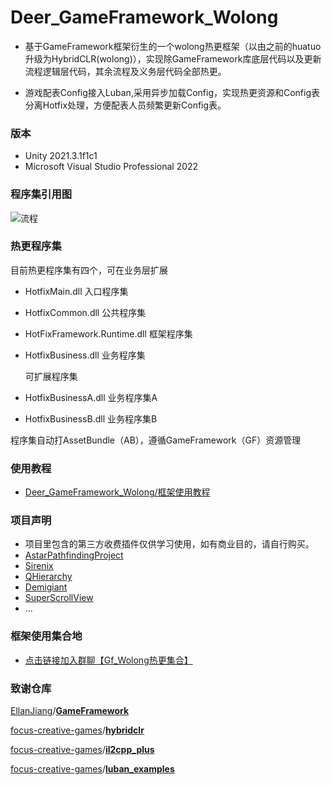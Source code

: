 # Deer_GameFramework_Wolong
- 基于GameFramework框架衍生的一个wolong热更框架（以由之前的huatuo升级为HybridCLR(wolong)），实现除GameFramework库底层代码以及更新流程逻辑层代码，其余流程及义务层代码全部热更。

- 游戏配表Config接入Luban,采用异步加载Config，实现热更资源和Config表分离Hotfix处理，方便配表人员频繁更新Config表。

### 版本

- Unity 2021.3.1f1c1
- Microsoft Visual Studio Professional 2022 

### 程序集引用图

![流程](https://github.com/It-Life/Deer_GameFramework_Wolong/blob/2021.3.1/DescDocu/%E6%B5%81%E7%A8%8B.png?raw=true)

### 热更程序集

目前热更程序集有四个，可在业务层扩展

- HotfixMain.dll  入口程序集

- HotfixCommon.dll 公共程序集

- HotFixFramework.Runtime.dll 框架程序集

- HotfixBusiness.dll 业务程序集

  可扩展程序集

- HotfixBusinessA.dll 业务程序集A

- HotfixBusinessB.dll 业务程序集B

程序集自动打AssetBundle（AB），遵循GameFramework（GF）资源管理

### 使用教程

* [Deer_GameFramework_Wolong/框架使用教程](https://github.com/It-Life/Deer_GameFramework_Wolong/blob/main/DescDocu/框架使用教程.md)

### 项目声明

- 项目里包含的第三方收费插件仅供学习使用，如有商业目的，请自行购买。
- [AstarPathfindingProject](https://arongranberg.com/astar/)
- [Sirenix](https://odininspector.com/?utm_source=assetstore&utm_medium=description_link&utm_campaign=default/)
- [QHierarchy](https://assetstore.unity.com/packages/tools/utilities/qhierarchy-28577?locale=zh-CN)
- [Demigiant](https://assetstore.unity.com/packages/tools/visual-scripting/dotween-pro-32416)
- [SuperScrollView](https://assetstore.unity.com/packages/tools/gui/ugui-super-scrollview-86572)
- ...

### 框架使用集合地

- [点击链接加入群聊【Gf_Wolong热更集合】](https://jq.qq.com/?_wv=1027&k=18qNRFnH)

### 致谢仓库

[EllanJiang](https://github.com/EllanJiang)/**[GameFramework](https://github.com/EllanJiang/GameFramework)**

[focus-creative-games](https://github.com/focus-creative-games)/**[hybridclr](https://github.com/focus-creative-games/hybridclr)**

[focus-creative-games](https://github.com/focus-creative-games)/**[il2cpp_plus](https://github.com/pirunxi/il2cpp_plus)**

[focus-creative-games](https://github.com/focus-creative-games)/**[luban_examples](https://github.com/focus-creative-games/luban_examples)**
